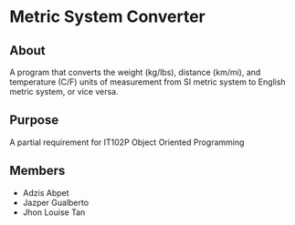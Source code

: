 # Metric System Converter

## About
A program that converts the weight (kg/lbs), distance (km/mi), and temperature (C/F) units of measurement from SI metric system to English metric system, or vice versa.

## Purpose
A partial requirement for IT102P Object Oriented Programming

## Members
- Adzis Abpet
- Jazper Gualberto
- Jhon Louise Tan
